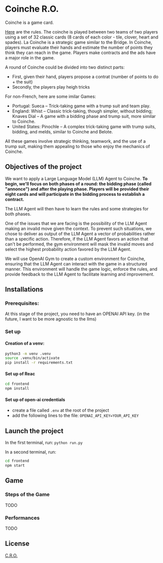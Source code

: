 # Coinche R.O.

Coinche is a game card.


[Here](https://ibelote.com/en/rules-coinche.php) are the rules. The coinche is played between two teams of two players using a set of 32 classic cards (8 cards of each color - tile, clover, heart and spades). La Coinche is a strategic game similar to the Bridge. In Coinche, players must evaluate their hands and estimate the number of points they think they can reach in the game. Players make contracts and the ads have a major role in the game.

A round of Coinche could be divided into two distinct parts:
- First, given their hand, players propose a contrat (number of points to do + the suit)
- Secondly, the players play heigh tricks

For non-French, here are some imilar Games:
- Portugal: Sueca – Trick-taking game with a trump suit and team play.
- England: Whist – Classic trick-taking, though simpler, without bidding; Knaves Dial – A game with a bidding phase and trump suit, more similar to Coinche.
- United States: Pinochle – A complex trick-taking game with trump suits, bidding, and melds, similar to Coinche and Belote.

All these games involve strategic thinking, teamwork, and the use of a trump suit, making them appealing to those who enjoy the mechanics of Coinche.

## Objectives of the project

We want to apply a Large Language Model (LLM) Agent to Coinche. **To begin, we'll focus on both phases of a round: the bidding phase (called "annonce") and after the playing phase. Players will be provided their eight cards and will participate in the bidding process to establish a contract.**

The LLM Agent will then have to learn the rules and some strategies for both phases.

One of the issues that we are facing is the possibility of the LLM Agent making an invalid move given the context. To prevent such situations, we chose to deliver as output of the LLM Agent a vector of probabilities rather than a specific action. Therefore, if the LLM Agent favors an action that can't be performed, the gym environment will mask the invalid moves and select the highest probability action favored by the LLM Agent.

We will use OpenAI Gym to create a custom environment for Coinche, ensuring that the LLM Agent can interact with the game in a structured manner. This environment will handle the game logic, enforce the rules, and provide feedback to the LLM Agent to facilitate learning and improvement.


## Installations

### Prerequisites:

At this stage of the project, you need to have an OPENAI API key. (in the future, I want to be more agnostic to the llms)

### Set up

#### Creation of a venv:

```bash
python3 -m venv .venv
source .venv/bin/activate
pip install -r requirements.txt
```
#### Set up of Reac

```bash
cd frontend
npm install
```

#### Set up of open-ai credentials

- create a file called `.env` at the root of the project
- add the following lines to the file:
```OPENAI_API_KEY=YOUR_API_KEY```

## Launch the project

In the first terminal, run:
```python run.py```

In a second terminal, run:

```bash
cd frontend
npm start
```

## Game
### Steps of the Game
TODO

### Performances
TODO

## License
[C.R.O.](https://fr.wikipedia.org/wiki/Coinche)

